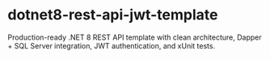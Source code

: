 # dotnet8-rest-api-jwt-template
Production-ready .NET 8 REST API template with clean architecture, Dapper + SQL Server integration, JWT authentication, and xUnit tests.

